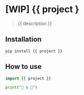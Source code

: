 # [WIP] {{ project }

> {{ description }}

## Installation

```shell
pip install {{ project }} 
```

## How to use

```python
import {{ project }} 

print("🥓 & 🍳")
```
